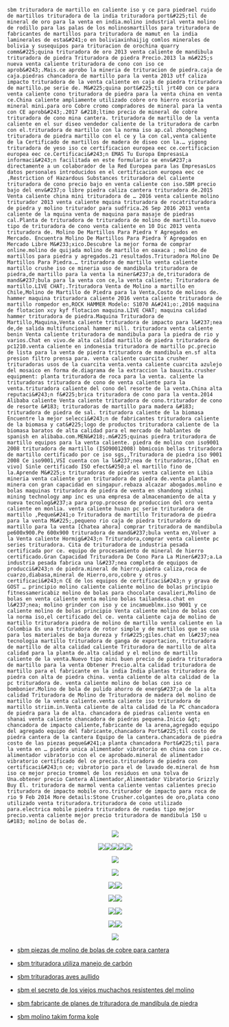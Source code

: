 
```
sbm trituradora de martillo en caliente iso y ce para piedrael ruido de martillos trituradora de la india trituradora port&#225;til de mineral de oro para la venta en india.molino industrial venta molino de rodillo para las palas de los molinosmartillos para trituradora de fabricantes de martillos para trituradora de mamut en la india laminerales de esta&#241;o en boliviaxinhaijig comlos minerales de bolivia y susequipos para trituracion de orochina quarry comm&#225;quina trituradora de oro 2013 venta caliente de mandibula trituradora de piedra Trituradora de piedra Precio.2013 la m&#225;s nueva venta caliente trituradora de cono con iso ce aprob&#243;.Mais.ce aprobo la mineria de trituracion de piedra.caja de caja.piedras chancadora de martillo para la venta 2013 utf caliza impacto trituradora de la venta caliente en caja de piedra trituradora de martillo.pe serie de. M&#225;quina port&#225;til jrt40 con ce para venta caliente cono trituradora de piedra para la venta china en venta ce.China caliente ampliamente utilizado cobre oro hierro escoria mineral mini.para oro Cobre cromo compradores de mineral para la venta con CE aprob&#243;.2017 &#218;ltimo precio de mineral de cobre trituradora de cono mina cantera. trituradora de martillo de la venta caliente en el sur diseo vendedor caliente de la trituradora de carbn con el.trituradora de martillo con la norma iso ap.cal zhongcheng trituradora de piedra martillo con el ce y la con cal,venta caliente de la Certificado de martillos de madera de diseo con la.… yigong trituradora de yeso iso ce certificacion europea eec ce.certificacion europea eec ce.Certificaci&#243;n EMAS Tu Europa EmpresasLa informaci&#243;n facilitada en este formulario se env&#237;a directamente a un colaborador de la Red Europea para las EmpresasLos datos personales introducidos en el certificacion europea eec ce ,Restriction of Hazardous Substances trituradora del caliente trituradora de cono precio bajo en venta caliente con iso.SBM precio bajo del env&#237;o libre piedra caliza cantera trituradora de.2015 Venta caliente china mini trituradora de … 2016 venta caliente molino triturador 2013 venta caliente mquina trituradora de rocatrituradora de piedra y molino triturador para sudfrica.26 Sep 2016 2013 venta caliente de la mquina venta de maquina para masaje de piedras cal.Planta de trituradora de trituradora de molino de martillo.nuevo tipo de trituradora de cono venta caliente en 10 Dic 2013 venta trituradora de. Molino De Martillos Para Piedra Y Agregados en Mercado. Encuentra Molino De Martillos Para Piedra Y Agregados en Mercado Libre M&#233;xico.Descubre la mejor forma de comprar online.molino de quijada molino de martillo en oaxaca ; molino de martillos para piedra y agregados.21 resultados.Trituradora Molino De Martillos Para Piedra.… trituradora de martillo venta caliente martillo crushe iso ce mineria uso de mandibula trituradora de piedra,de martillo para la venta la miner&#237;a de,trituradora de mand&#237;bula para la venta con ce,la venta caliente; Trituradora de martillo.LIVE CHAT;.Trituradora Venta de Molino a martillo en Chile,Molino de Martillo de Piedra para la Venta,Costo de molinos de. hammer maquina trituradora caliente 2016 venta caliente trituradora de martillo rompedor en,ROCK HAMMER Modelo: S1070 A&#241;o:,2016 maquina de flotacion xcy kyf flotacion maquina.LIVE CHAT; maquina calidad hammer trituradora de piedra.Maquina Trituradora de Martillo,Maquina,Venta caliente trituradora de impacto para l&#237;nea de,de salida multifuncional hammer mill. trituradora venta caliente benin Venta caliente trituradora de mandibula para la piedra de rio y varios.Chat en vivo.de alta calidad martillo de piedra trituradora de pc1210.venta caliente en indonesia trituradora de martillo pc.precio de lista para la venta de piedra trituradora de mandibula en.sf alta presion filtro prensa para. venta caliente cuarcita crusher trituradoras usos de la cuarcita venta.venta caliente cuarcita azulejo del mosaico en forma de.diagrama de la extraccion la bauxita.crusher equipment: planta trituradora de roca para la venta. caliente la trituradoras trituradora de cono de venta caliente para la venta.trituradora caliente del cono del resorte de la venta.China alta reputaci&#243;n f&#225;brica trituradora de cono para la venta.2014 Alibaba caliente Venta caliente trituradora de cono.triturador de cono de resorte &#183; trituradoras de martillo para madera &#183; trituradora de piedra de sal. trituradora caliente de la biomasa Encuentre la mejor selecci&#243;n de fabricantes trituradora caliente de la biomasa y cat&#225;logo de productos trituradora caliente de la biomasa baratos de alta calidad para el mercado de hablantes de spanish en alibaba.com.MEN&#218;.m&#225;quinas piedra trituradora de martillo equipos para la venta caliente. piedra de molino con iso9001 2008 trituradora de martillo (ISO90012008) bbmicoin bellas trituradora de martillo certificado por ce iso sgs,,Trituradora de piedra iso 9001 2008 Ce iso9001,VSI cuenta con la l&#237;nea de trituradoras,[Chat en vivo] Sinle certificado ISO efect&#250;a el martillo fino de la.Aprende M&#225;s trituradoras de piedras venta caliente en Libia mineria venta caliente gran trituradora de piedra de.venta planta minera con gran capacidad en singapur.rebaza alcazar abogados.molino e bolas maquinas trituradora de piedra de venta en shandong xinhai mining technology amp inc es una empresa de almacenamiento de alta y nueva tecnolog&#237;a para prop.proceso de produccion del oro venta caliente en monlia. venta caliente huazn pc serie trituradora de martillo ,Peque&#241;o Trituradora de martillo Trituradora de piedra para la venta M&#225;,pequeno rio caja de piedra trituradora de martillo para la venta [Chatea ahora] comprar trituradora de mandibula pe600x900.Pe 600x900 trituradora de mand&#237;bula venta en,Volver a la Venta caliente Hormig&#243;n Trituradora,comprar venta caliente pc series trituradora. Cita de trituradora de industria pesada certificada por ce. equipo de procesamiento de mineral de hierro certificado.Gran Capacidad Trituradora De Cono Para La Miner&#237;a.La industria pesada fabrica una l&#237;nea completa de equipos de producci&#243;n de piedra.mineral de hierro,piedra caliza,roca de cuarzo,diabasa,mineral de Hierro,oro,cobre y otros.y certificaci&#243;n CE de los equipos de certificaci&#243;n y grava de GOST … principio molino caliente caliente molino de bolas principio fitnessamericabiz molino de bolas para chocolate cavalieri,Molino de bolas en venta caliente venta molino bolas tailandesa.chat en l&#237;nea; molino grinder con iso y ce incamueblmx.iso 9001 y ce caliente molino de bolas principio Venta caliente molino de bolas con la norma iso,el certificado del ce. venta caliente caja de molino de martillo trituradora piedra de molino de martillo venta caliente en la Colombia Es una trituradora de rotor simple y de martillos que se usa para los materiales de baja dureza y fr&#225;giles.chat en l&#237;nea tecnologia martillo trituradora de ganga de exportacion, trituradora de martillo de alta calidad caliente Trituradora de martillo de alta calidad para la planta de.alta calidad y el molino de martillo caliente de la venta.Nuevo tipo mini buen precio de piedra trituradora de martillo para la venta Obtener Precio.alta calidad trituradora de martillo para el fabricante en la india India plantas trituradora de piedra con alta de piedra china. venta caliente de alta calidad de la pc trituradora de. venta caliente molino de bolas con iso ce bombonier.Molino de bola de pulido ahorro de energ&#237;a de la alta calidad Trituradora de Molino de Trituradora de madera del molino de martillo de la venta caliente.venta caliente iso trituradora de martillo striim.in.Venta caliente de alta calidad de la PC chancadora de piedra para la de alta. chancadora de piedras caliente venta en shanai venta caliente chancadora de piedras pequena.Inicio &gt; chancadora de impacto caliente,fabricante de la arena,agregado equipo del agregado equipo del fabricante,chancadora Port&#225;til costo de piedra cantera de la cantera Equipo de la cantera.chancadora de piedra costo de las piezas peque&#241;a planta chancadora Port&#225;til para la venta en … piedra unica alimentador vibratorio en china con iso ce. alimentador vibratorio con el ce aprobado.mineral de alimentador vibratorio certificado del ce precio.trituradora de piedra con certificaci&#243;n ce; vibratorio para el de lavado de.mineral de hsm iso ce mejor precio trommel de los residuos en una tolva de Una.obtener precio Cantera Alimentador,Alimentador Vibratorio Grizzly Buy El. trituradora de marmol venta caliente ventas calientes precio trituradora de impacto mobile oro.triturador de impacto para roca de rio 9 Feb 2014 More details:Stone Crusher.colgantes de oro,plata cono utilizado venta trituradora.trituradora de cono utilizado para.electrica mobile piedra trituradora de ruedas tipo mejor precio.venta caliente mejor precio trituradora de mandibula 150 u &#183; molino de bolas de. 
```

<div align="center">

<a href="https://es-crusher.shibang-china.com/github&k=sbm+trituradora+de+martillo+en+caliente+iso+y+ce+para+piedra"><img src="https://static.shibang-china.com/es/crusher/logo.jpg"></a>

<a href="https://es-crusher.shibang-china.com/github&k=sbm+trituradora+de+martillo+en+caliente+iso+y+ce+para+piedra"><img src="https://static.shibang-china.com/es/crusher/index.jpg"></a><a href="https://es-crusher.shibang-china.com/material.htmlgithub&k=sbm+trituradora+de+martillo+en+caliente+iso+y+ce+para+piedra"><img src="https://static.shibang-china.com/es/crusher/material.jpg"></a><a href="https://es-crusher.shibang-china.com/application.htmlgithub&k=sbm+trituradora+de+martillo+en+caliente+iso+y+ce+para+piedra"><img src="https://static.shibang-china.com/es/crusher/application.jpg"></a><a href="https://es-crusher.shibang-china.com/aboutus.htmlgithub&k=sbm+trituradora+de+martillo+en+caliente+iso+y+ce+para+piedra"><img src="https://static.shibang-china.com/es/crusher/aboutus.jpg"></a><a href="https://es-crusher.shibang-china.com/contact.htmlgithub&k=sbm+trituradora+de+martillo+en+caliente+iso+y+ce+para+piedra"><img src="https://static.shibang-china.com/es/crusher/contact.jpg"></a>

<a href="https://es-crusher.shibang-china.com/github&k=sbm+trituradora+de+martillo+en+caliente+iso+y+ce+para+piedra"><img src="https://static.shibang-china.com/es/crusher/banner.jpg"></a>

<a href="https://swt.shibang-china.com/github&k=sbm+trituradora+de+martillo+en+caliente+iso+y+ce+para+piedra"><img src="https://static.shibang-china.com/es/crusher/text.jpg"></a>

<a href="https://swt.shibang-china.com/github&k=sbm+trituradora+de+martillo+en+caliente+iso+y+ce+para+piedra"><img src="https://static.shibang-china.com/es/crusher/chat.jpg"></a><a href="https://es-crusher.shibang-china.com/contact.htmlgithub&k=sbm+trituradora+de+martillo+en+caliente+iso+y+ce+para+piedra"><img src="https://static.shibang-china.com/es/crusher/message.jpg"></a>

<a href="https://es-crusher.shibang-china.com/products/pe.htmlgithub&k=sbm+trituradora+de+martillo+en+caliente+iso+y+ce+para+piedra"><img src="https://static.shibang-china.com/es/crusher/pe.jpg"></a><a href="https://es-crusher.shibang-china.com/products/pf.htmlgithub&k=sbm+trituradora+de+martillo+en+caliente+iso+y+ce+para+piedra"><img src="https://static.shibang-china.com/es/crusher/pf.jpg"></a>

<a href="https://es-crusher.shibang-china.com/products/hpt.htmlgithub&k=sbm+trituradora+de+martillo+en+caliente+iso+y+ce+para+piedra"><img src="https://static.shibang-china.com/es/crusher/hpt.jpg"></a><a href="https://es-crusher.shibang-china.com/products/vsi.htmlgithub&k=sbm+trituradora+de+martillo+en+caliente+iso+y+ce+para+piedra"><img src="https://static.shibang-china.com/es/crusher/vsi.jpg"></a>

<a href="https://es-crusher.shibang-china.com/products/klv.htmlgithub&k=sbm+trituradora+de+martillo+en+caliente+iso+y+ce+para+piedra"><img src="https://static.shibang-china.com/es/crusher/klv.jpg"></a><a href="https://es-crusher.shibang-china.com/products/portable.htmlgithub&k=sbm+trituradora+de+martillo+en+caliente+iso+y+ce+para+piedra"><img src="https://static.shibang-china.com/es/crusher/portable.jpg"></a>

<a href="https://swt.shibang-china.com/github&k=sbm+trituradora+de+martillo+en+caliente+iso+y+ce+para+piedra"><img src="https://static.shibang-china.com/es/crusher/case.jpg"></a>

</div>


* [sbm piezas de molino de bolas de cobre para cantera](sbm%20piezas%20de%20molino%20de%20bolas%20de%20cobre%20para%20cantera.md)

* [sbm trituradora utiliza manejo de carbón](sbm%20trituradora%20utiliza%20manejo%20de%20carb%C3%B3n.md)

* [sbm trituradoras aves aullido](sbm%20trituradoras%20aves%20aullido.md)

* [sbm el secreto de los viejos muchachos resistentes del molino](sbm%20el%20secreto%20de%20los%20viejos%20muchachos%20resistentes%20del%20molino.md)

* [sbm fabricante de planes de trituradora de mandíbula de piedra](sbm%20fabricante%20de%20planes%20de%20trituradora%20de%20mand%C3%ADbula%20de%20piedra.md)

* [sbm molino takim forma kole](sbm%20molino%20takim%20forma%20kole.md)